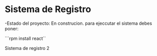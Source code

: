 <h1>Sistema de Registro</h1>

-Estado del proyecto: En construcion.
para ejeccutar el sistema debes poner:

```rpm install react``

Sistema de  registro 2
